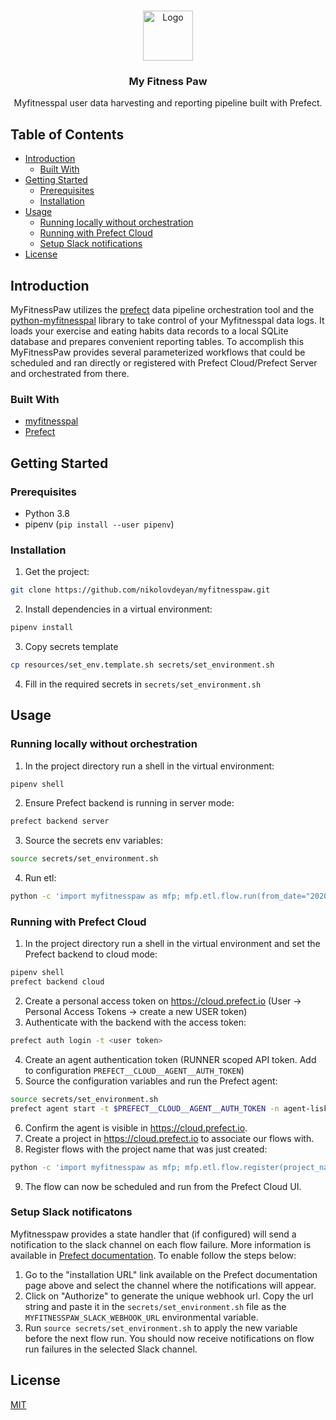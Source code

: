 <!--
this file uses the README template found here:
https://github.com/othneildrew/Best-README-Template/blob/master/BLANK_README.md
-->

<br />
<p align="center">
  <a href="https://github.com/nikolovdeyan/myfitnesspaw">
    <img src="resources/logo.png" alt="Logo" width="80" height="80">
  </a>

  <h3 align="center">My Fitness Paw</h3>

  <p align="center">
    Myfitnesspal user data harvesting and reporting pipeline built with Prefect.
    <br />
  </p>
</p>


## Table of Contents

* [Introduction](#introduction)
  * [Built With](#built-with)
* [Getting Started](#getting-started)
  * [Prerequisites](#prerequisites)
  * [Installation](#installation)
* [Usage](#usage)
  * [Running locally without orchestration](#running-locally-without-orchestration)
  * [Running with Prefect Cloud](#running-with-prefect-cloud)
  * [Setup Slack notifications](#setup-slack-notifications)
* [License](#license)


## Introduction

MyFitnessPaw utilizes the [prefect](https://github.com/PrefectHQ/prefect) data pipeline orchestration tool and the [python-myfitnesspal](https://github.com/coddingtonbear/python-myfitnesspal) library to take control of your Myfitnesspal data logs. It loads your exercise and eating habits data records to a local SQLite database and prepares convenient reporting tables. To accomplish this MyFitnessPaw provides several parameterized workflows that could be scheduled and ran directly or registered with Prefect Cloud/Prefect Server and orchestrated from there.

### Built With

* [myfitnesspal](https://github.com/coddingtonbear/python-myfitnesspal)
* [Prefect]()


## Getting Started
### Prerequisites

* Python 3.8
* pipenv (`pip install --user pipenv`)

### Installation

1. Get the project:
```sh
git clone https://github.com/nikolovdeyan/myfitnesspaw.git
```
2. Install dependencies in a virtual environment:
```sh
pipenv install
```
3. Copy secrets template
```sh
cp resources/set_env.template.sh secrets/set_environment.sh
```
4. Fill in the required secrets in `secrets/set_environment.sh`


## Usage
### Running locally without orchestration
1. In the project directory run a shell in the virtual environment: 
```sh
pipenv shell
```
2. Ensure Prefect backend is running in server mode:
```sh
prefect backend server
```
3. Source the secrets env variables: 
```sh
source secrets/set_environment.sh
```
4. Run etl: 
```sh
python -c 'import myfitnesspaw as mfp; mfp.etl.flow.run(from_date="2020/10/01", to_date="2020/10/02")'
```

### Running with Prefect Cloud
1. In the project directory run a shell in the virtual environment and set the Prefect backend to cloud mode:
```sh
pipenv shell
prefect backend cloud
```
2. Create a personal access token on https://cloud.prefect.io (User -> Personal Access Tokens -> create a new USER token)
3. Authenticate with the backend with the access token:
```sh
prefect auth login -t <user token>
```
4. Create an agent authentication token (RUNNER scoped API token. Add to configuration `PREFECT__CLOUD__AGENT__AUTH_TOKEN`)
5. Source the configuration variables and run the Prefect agent:
```sh
source secrets/set_environment.sh
prefect agent start -t $PREFECT__CLOUD__AGENT__AUTH_TOKEN -n agent-lisko &
```
6. Confirm the agent is visible in https://cloud.prefect.io.
7. Create a project in https://cloud.prefect.io to associate our flows with.
8. Register flows with the project name that was just created:
```sh
python -c 'import myfitnesspaw as mfp; mfp.etl.flow.register(project_name="Project Name")'
```
9. The flow can now be scheduled and run from the Prefect Cloud UI. 


### Setup Slack notificatons
Myfitnesspaw provides a state handler that (if configured) will send a notification to the slack channel on each flow failure. More information is available in [Prefect documentation](https://docs.prefect.io/core/advanced_tutorials/slack-notifications.html#installation-instructions). To enable follow the steps below:

1. Go to the "installation URL" link available on the Prefect documentation page above and select the channel where the notifications will appear. 
2. Click on "Authorize" to generate the unique webhook url. Copy the url string and paste it in the `secrets/set_environment.sh` file as the `MYFITNESSPAW_SLACK_WEBHOOK_URL` environmental variable.
3. Run `source secrets/set_environment.sh` to apply the new variable before the next flow run. You should now receive notifications on flow run failures in the selected Slack channel.

## License
[MIT](https://opensource.org/licenses/MIT)
